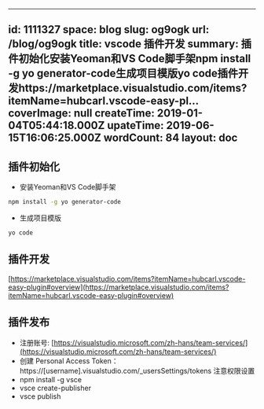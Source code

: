 
---
id: 1111327
space: blog
slug: og9ogk
url: /blog/og9ogk
title: vscode 插件开发
summary: 插件初始化安装Yeoman和VS Code脚手架npm install -g yo generator-code生成项目模版yo code插件开发https://marketplace.visualstudio.com/items?itemName=hubcarl.vscode-easy-pl...
coverImage: null
createTime: 2019-01-04T05:44:18.000Z 
upateTime: 2019-06-15T16:06:25.000Z
wordCount: 84
layout: doc
---

## 插件初始化

- 安装Yeoman和VS Code脚手架

```bash
npm install -g yo generator-code
```

- 生成项目模版


```bash
yo code
```

## 

## 插件开发

[https://marketplace.visualstudio.com/items?itemName=hubcarl.vscode-easy-plugin#overview](https://marketplace.visualstudio.com/items?itemName=hubcarl.vscode-easy-plugin#overview)



## 插件发布

- 注册账号: [https://visualstudio.microsoft.com/zh-hans/team-services/](https://visualstudio.microsoft.com/zh-hans/team-services/)
- 创建 Personal Access Token：https://[username].visualstudio.com/_usersSettings/tokens 注意权限设置
- npm install -g vsce
- vsce create-publisher
- vsce publish

  